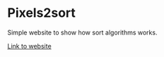 # Pixels2sort

Simple website to show how sort algorithms works.

[Link to website](https://upbeat-swartz-1ff0b7.netlify.app/)
